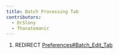 ```yaml
---
title: Batch Processing Tab
contributors:
  - DrSlony
  - Thanatomanic
---
```


1.  REDIRECT
    [Preferences#Batch_Edit_Tab](preferences#batch_edit_tab)
